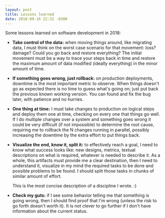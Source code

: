 ```yaml
---
layout: post
title: Lessons learned
date: 2018-09-16 22:32 -0300
---
```


Some lessons learned on software development in 2018:

* **Take control of the data:** when moving things around, like migrating data,
  I must think on the worst case scenario for that movement: loss? damage? Could
  you go back and restore everything? The initial movement must be a way to
  trace your steps back in time and restore the maximum amount of data modified
  (ideally everything) in the minor amount of time.

* **If something goes wrong, just rollback:** on production deployments,
  downtime is the most important metric to observe. When things doesn't go as
  expected there is no time to guess what's going on; just put back the previous
  known working version. You can found and fix the bug later, with patience and
  no hurries.

* **One thing at time:** I must take changes to production on logical steps and
  deploy them one at time, checking on every one that things go well. If I do
  multiple changes over a system and something goes wrong it could be very
  difficult (if not impossible) to determine the root cause, requiring me to
  rollback the N changes running in parallel, possibly increasing the downtime
  by the extra effort to put things back.

* **Visualize the end, know it, split it:** to effectively reach a goal, I need
  to know what success looks like: new designs, metrics, textual descriptions on
  what is required, whatever is needed to describe it. As a whole, this
  artifacts must provide me a clear destination, then I need to understand it,
  visualize in my mind the required tasks to be done and possible problems to be
  found. I should split those tasks in chunks of similar amount of effort.

  This is the most concise description of a discipline I wrote. :)

* **Check my guts:** if I see some behavior telling me that something is going
  wrong, then I should find proof that I'm wrong (unless the risk to go forth
  doesn't worth it). It is not clever to go further if I don't have information
  about the current status.
